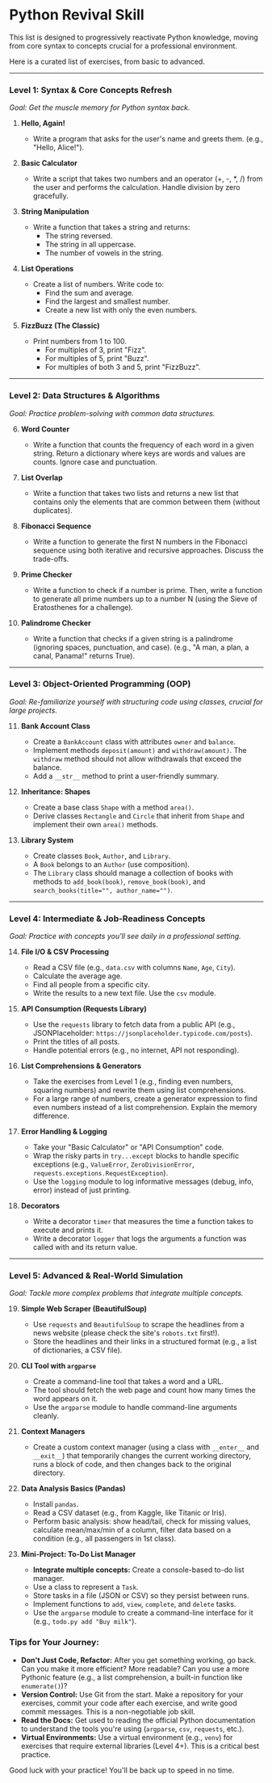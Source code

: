 # Python Revival Skill  
This list is designed to progressively reactivate Python knowledge, moving from core syntax to concepts crucial for a professional environment.

Here is a curated list of exercises, from basic to advanced.

---

### Level 1: Syntax & Core Concepts Refresh
*Goal: Get the muscle memory for Python syntax back.*

1.  **Hello, Again!**
    *   Write a program that asks for the user's name and greets them. (e.g., "Hello, Alice!").

2.  **Basic Calculator**
    *   Write a script that takes two numbers and an operator (+, -, *, /) from the user and performs the calculation. Handle division by zero gracefully.

3.  **String Manipulation**
    *   Write a function that takes a string and returns:
        *   The string reversed.
        *   The string in all uppercase.
        *   The number of vowels in the string.

4.  **List Operations**
    *   Create a list of numbers. Write code to:
        *   Find the sum and average.
        *   Find the largest and smallest number.
        *   Create a new list with only the even numbers.

5.  **FizzBuzz (The Classic)**
    *   Print numbers from 1 to 100.
        *   For multiples of 3, print "Fizz".
        *   For multiples of 5, print "Buzz".
        *   For multiples of both 3 and 5, print "FizzBuzz".

---

### Level 2: Data Structures & Algorithms
*Goal: Practice problem-solving with common data structures.*

6.  **Word Counter**
    *   Write a function that counts the frequency of each word in a given string. Return a dictionary where keys are words and values are counts. Ignore case and punctuation.

7.  **List Overlap**
    *   Write a function that takes two lists and returns a new list that contains only the elements that are common between them (without duplicates).

8.  **Fibonacci Sequence**
    *   Write a function to generate the first N numbers in the Fibonacci sequence using both iterative and recursive approaches. Discuss the trade-offs.

9.  **Prime Checker**
    *   Write a function to check if a number is prime. Then, write a function to generate all prime numbers up to a number N (using the Sieve of Eratosthenes for a challenge).

10. **Palindrome Checker**
    *   Write a function that checks if a given string is a palindrome (ignoring spaces, punctuation, and case). (e.g., "A man, a plan, a canal, Panama!" returns True).

---

### Level 3: Object-Oriented Programming (OOP)
*Goal: Re-familiarize yourself with structuring code using classes, crucial for large projects.*

11. **Bank Account Class**
    *   Create a `BankAccount` class with attributes `owner` and `balance`.
    *   Implement methods `deposit(amount)` and `withdraw(amount)`. The `withdraw` method should not allow withdrawals that exceed the balance.
    *   Add a `__str__` method to print a user-friendly summary.

12. **Inheritance: Shapes**
    *   Create a base class `Shape` with a method `area()`.
    *   Derive classes `Rectangle` and `Circle` that inherit from `Shape` and implement their own `area()` methods.

13. **Library System**
    *   Create classes `Book`, `Author`, and `Library`.
    *   A `Book` belongs to an `Author` (use composition).
    *   The `Library` class should manage a collection of books with methods to `add_book(book)`, `remove_book(book)`, and `search_books(title="", author_name="")`.

---

### Level 4: Intermediate & Job-Readiness Concepts
*Goal: Practice with concepts you'll see daily in a professional setting.*

14. **File I/O & CSV Processing**
    *   Read a CSV file (e.g., `data.csv` with columns `Name`, `Age`, `City`).
    *   Calculate the average age.
    *   Find all people from a specific city.
    *   Write the results to a new text file. Use the `csv` module.

15. **API Consumption (Requests Library)**
    *   Use the `requests` library to fetch data from a public API (e.g., JSONPlaceholder: `https://jsonplaceholder.typicode.com/posts`).
    *   Print the titles of all posts.
    *   Handle potential errors (e.g., no internet, API not responding).

16. **List Comprehensions & Generators**
    *   Take the exercises from Level 1 (e.g., finding even numbers, squaring numbers) and rewrite them using list comprehensions.
    *   For a large range of numbers, create a generator expression to find even numbers instead of a list comprehension. Explain the memory difference.

17. **Error Handling & Logging**
    *   Take your "Basic Calculator" or "API Consumption" code.
    *   Wrap the risky parts in `try...except` blocks to handle specific exceptions (e.g., `ValueError`, `ZeroDivisionError`, `requests.exceptions.RequestException`).
    *   Use the `logging` module to log informative messages (debug, info, error) instead of just printing.

18. **Decorators**
    *   Write a decorator `timer` that measures the time a function takes to execute and prints it.
    *   Write a decorator `logger` that logs the arguments a function was called with and its return value.

---

### Level 5: Advanced & Real-World Simulation
*Goal: Tackle more complex problems that integrate multiple concepts.*

19. **Simple Web Scraper (BeautifulSoup)**
    *   Use `requests` and `BeautifulSoup` to scrape the headlines from a news website (please check the site's `robots.txt` first!).
    *   Store the headlines and their links in a structured format (e.g., a list of dictionaries, a CSV file).

20. **CLI Tool with `argparse`**
    *   Create a command-line tool that takes a word and a URL.
    *   The tool should fetch the web page and count how many times the word appears on it.
    *   Use the `argparse` module to handle command-line arguments cleanly.

21. **Context Managers**
    *   Create a custom context manager (using a class with `__enter__` and `__exit__`) that temporarily changes the current working directory, runs a block of code, and then changes back to the original directory.

22. **Data Analysis Basics (Pandas)**
    *   Install `pandas`.
    *   Read a CSV dataset (e.g., from Kaggle, like Titanic or Iris).
    *   Perform basic analysis: show head/tail, check for missing values, calculate mean/max/min of a column, filter data based on a condition (e.g., all passengers in 1st class).

23. **Mini-Project: To-Do List Manager**
    *   **Integrate multiple concepts:** Create a console-based to-do list manager.
    *   Use a class to represent a `Task`.
    *   Store tasks in a file (JSON or CSV) so they persist between runs.
    *   Implement functions to `add`, `view`, `complete`, and `delete` tasks.
    *   Use the `argparse` module to create a command-line interface for it (e.g., `todo.py add "Buy milk"`).

### Tips for Your Journey:

*   **Don't Just Code, Refactor:** After you get something working, go back. Can you make it more efficient? More readable? Can you use a more Pythonic feature (e.g., a list comprehension, a built-in function like `enumerate()`)?
*   **Version Control:** Use Git from the start. Make a repository for your exercises, commit your code after each exercise, and write good commit messages. This is a non-negotiable job skill.
*   **Read the Docs:** Get used to reading the official Python documentation to understand the tools you're using (`argparse`, `csv`, `requests`, etc.).
*   **Virtual Environments:** Use a virtual environment (e.g., `venv`) for exercises that require external libraries (Level 4+). This is a critical best practice.

Good luck with your practice! You'll be back up to speed in no time.